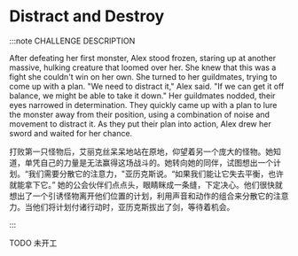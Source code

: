 # Distract and Destroy

:::note CHALLENGE DESCRIPTION

After defeating her first monster, Alex stood frozen, staring up at another massive, hulking creature that loomed over her. She knew that this was a fight she couldn't win on her own. She turned to her guildmates, trying to come up with a plan. "We need to distract it," Alex said. "If we can get it off balance, we might be able to take it down." Her guildmates nodded, their eyes narrowed in determination. They quickly came up with a plan to lure the monster away from their position, using a combination of noise and movement to distract it. As they put their plan into action, Alex drew her sword and waited for her chance.

打败第一只怪物后，艾丽克丝呆呆地站在原地，仰望着另一个庞大的怪物。她知道，单凭自己的力量是无法赢得这场战斗的。她转向她的同伴，试图想出一个计划。“我们需要分散它的注意力，"亚历克斯说。“如果我们能让它失去平衡，也许就能拿下它。” 她的公会伙伴们点点头，眼睛眯成一条缝，下定决心。他们很快就想出了一个引诱怪物离开他们位置的计划，利用声音和动作的组合来分散它的注意力。当他们将计划付诸行动时，亚历克斯拔出了剑，等待着机会。

:::

TODO 未开工

